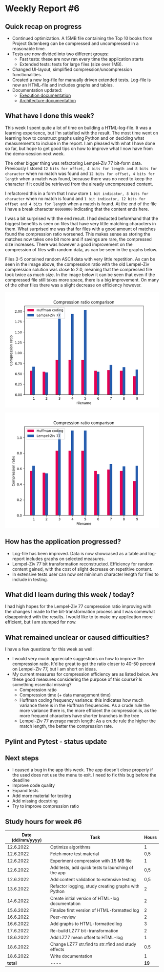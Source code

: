 # Weekly Report #6

## Quick recap on progress
- Continued optimization. A 15MB file containing the Top 10 books from Project Gutenberg can be compressed and uncompressed in a reasonable time. 
- Tests are now divided into two different groups:
  - Fast tests: these are now ran every time the application starts
  - Extended tests: tests for large files (size over 1MB). 
- Changed UI-layout, simplified compression/uncompression functionalities.
- Created a new log-file for manually driven extended tests. Log-file is now an HTML-file and includes graphs and tables. 
- Documentation updated:
  - [Execution documentation](execution-documentation.md)
  - [Architecture documentation](architecture.md)

## What have I done this week?
This week I spent quite a lot of time on building a HTML-log-file. It was a learning experience, but I'm satisfied with the result. The most time went on learning how to construct graphs using Python and on deciding what measurements to include in the report. I am pleased with what I have done so far, but hope to get good tips on how to improve what I now have from the demo-session next week.  

The other bigger thing was refactoring Lempel-Ziv 77 bit-form data. Previously I stored `12 bits for offset, 4 bits for length and 8 bits for character` when no match was found and `12 bits for offset, 4 bits for length` when a match was found, because there was no need to keep the character if it could be retrieved from the already uncompressed content.  

I refactored this in a form that I now store `1 bit indicator, 8 bits for character` when no match is found and `1 bit indicator, 12 bits for offset and 4 bits for length` when a match is found. At the end of the file I have a break character `00000000` indicating that the content ends here.  

I was a bit surprised with the end result. I had deducted beforehand that the biggest benefits is seen on files that have very little matching characters in them. What surprised me was that for files with a good amount of matches found the compression ratio worsened. This makes sense as storing the matches now takes one bit more and if savings are rare, the compressed size increases. There was however a good improvement on the compression of files with random data, as can be seen in the graphs below.  

Files 3-5 contained random ASCII data with very little repetition. As can be seen in the image above, the compression ratio with the old Lempel-Ziv compression solution was close to 2.0, meaning that the compressed file took twice as much size. In the image below it can be seen that even if the compressed file still takes more space, there is a big improvement. On many of the other files there was a slight decrease on efficiency however.  

![Before the change](images/compression-ratio-before-change.png)

![After the change](images/compression-ration-after-change.png)


## How has the application progressed?
- Log-file has been improved. Data is now showcased as a table and log-report includes graphs on selected measures. 
- Lempel-Ziv 77 bit transformation reconstructed. Efficiency for random content gained, with the cost of slight decrease on repetitive content. 
- In extensive tests user can now set minimum character length for files to include in testing. 

## What did I learn during this week / today?
I had high hopes for the Lempel-Ziv 77 compression ratio improving with the changes I made to the bit-transformation process and I was somewhat disappointed with the results. I would like to to make my application more efficient, but I am stumped for now. 


## What remained unclear or caused difficulties? 
I have a few questions for this week as well:
- I would very much appreciate suggestions on how to improve the compression ratio. It'd be great to get the ratio closer to 40-50 percent on Lempel-Ziv 77, but I am short on ideas. 
- My current measures for compression efficiency are as listed below. Are these good measures considering the purpose of this course? Is something essential missing?
  - Compression ratio
  - Compression time (+ data management time)
  - Huffman coding frequency variance: this indicates how much variance there is in the Huffman frequencies. As a crude rule the more variance there is, the more efficient the compression is, as the more frequent characters have shorter branches in the tree
  - Lempel-Ziv 77 average match length: As a crude rule the higher the match length, the better the compression rate. 


## Pylint and Pytest - status update

## Next steps
- I caused a bug in the app this week. The app doesn't close properly if the used does not use the menu to exit. I need to fix this bug before the deadline
- Improve code quality
- Expand tests
- Add more material for testing
- Add missing docstring
- Try to improve compression ratio

## Study hours for week #6

| Date (dd/mm/yyyy) |Task | Hours |
| ---- | ---- | ---- |
| 12.6.2022 | Optimize algorithms | 1 |
| 12.6.2022 | Fetch more test material | 0,5 |
| 12.6.2022 | Experiment compression with 15 MB file | 1 |
| 12.6.2022 | Add tests, add quick tests to launching of the app | 0,5 |
| 12.6.2022 | Add content validation to extensive testing | 0,5 |
| 13.6.2022 | Refactor logging, study creating graphs with Python | 2 |
| 14.6.2022 | Create initial version of HTML-log documentation | 2 |
| 15.6.2022 | Finalize first version of HTML-formatted log | 2 |
| 16.6.2022 | Peer-review | 2 |
| 16.6.2022 | Add graphs to HTML-formatted log | 3 |
| 17.6.2022 | Re-build LZ77 bit-transformation | 2 |
| 18.6.2022 | Add LZ77 mean offset to HTML-log | 1 |
| 18.6.2022 | Change LZ77 str.find to str.rfind and study effects | 0.5 |
| 18.6.2022 | Write documentation | 1 |
| **total**| ---- | **19** |

